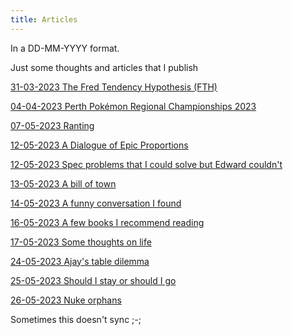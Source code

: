 ```yaml
---
title: Articles
---
```


In a DD-MM-YYYY format.

Just some thoughts and articles that I publish

[31-03-2023 The Fred Tendency Hypothesis (FTH)](Articles/31-03-2023-the-fred-tendency-hypothesis-fth.md)

[04-04-2023 Perth Pokémon Regional Championships 2023](Articles/04-04-2023-perth-pokemon-regional-championships-2023.md)

[07-05-2023 Ranting](07-05-2023-Ranting.md)

[12-05-2023 A Dialogue of Epic Proportions](Articles/12-05-2023-a-dialogue-of-epic-proportions.md)

[12-05-2023 Spec problems that I could solve but Edward couldn't](Articles/12-05-2023-spec-problems-i-could-solve-that-edward-couldnt.md)

[13-05-2023 A bill of town](Articles/13-05-2023-a-bill-of-town.md)

[14-05-2023 A funny conversation I found](14-05-2023-a-funny-conversation-i-found)

[16-05-2023 A few books I recommend reading](Articles/16-05-2023-a-few-books-i-recommend-reading.md)

[17-05-2023 Some thoughts on life](17-05-2023-some-thoughts-on-life)

[24-05-2023 Ajay's table dilemma](24-05-2023-ajays-table-dilemma)

[25-05-2023 Should I stay or should I go](25-05-2023-should-i-stay-or-should-i-go)

[26-05-2023 Nuke orphans](Articles/26-05-2023-nuke-orphans.md)

Sometimes this doesn't sync ;-; 
